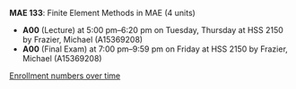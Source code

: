 **MAE 133**: Finite Element Methods in MAE (4 units)

- **A00** (Lecture) at 5:00 pm–6:20 pm on Tuesday, Thursday at HSS 2150 by Frazier, Michael (A15369208)
- **A00** (Final Exam) at 7:00 pm–9:59 pm on Friday at HSS 2150 by Frazier, Michael (A15369208)

[Enrollment numbers over time](./MAE133.tsv)
